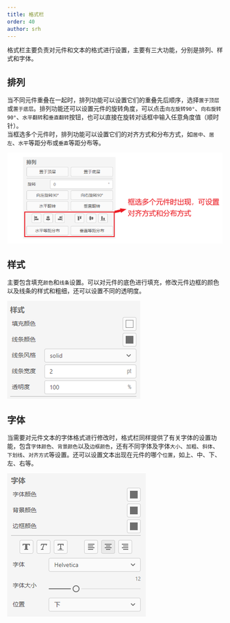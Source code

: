 ```yaml
---
title: 格式栏
order: 40
author: srh
---
```


格式栏主要负责对元件和文本的格式进行设置，主要有三大功能，分别是排列、样式和字体。

## 排列

当不同元件重叠在一起时，排列功能可以设置它们的重叠先后顺序，选择`置于顶层`或`置于底层`。排列功能还可以设置元件的旋转角度，可以点击`向左旋转90°`、`向右旋转90°`、`水平翻转`和`垂直翻转`按钮，也可以直接在旋转对话框中输入任意角度值（顺时针）。  
当框选多个元件时，排列功能可以设置它们的对齐方式和分布方式，如`居中`、`居左`、`水平`等距分布或`垂直`等距分布等。

![排列设置](./0.png "排列设置")


## 样式

主要包含填充`颜色`和`线条`设置。可以对元件的底色进行填充，修改元件边框的颜色以及线条的样式和粗细，还可以设置不同的透明度。

![样式设置](./2.png "样式设置")

## 字体

当需要对元件文本的字体格式进行修改时，格式栏同样提供了有关字体的设置功能，包含`字体颜色`、`背景颜色`以及`边框颜色`，还有不同字体及字体`大小`、`加粗`、`斜体`、`下划线`、`对齐方式`等设置。还可以设置文本出现在元件的哪个`位置`，如上、中、下、左、右等。

![字体设置](./3.png "字体设置")



